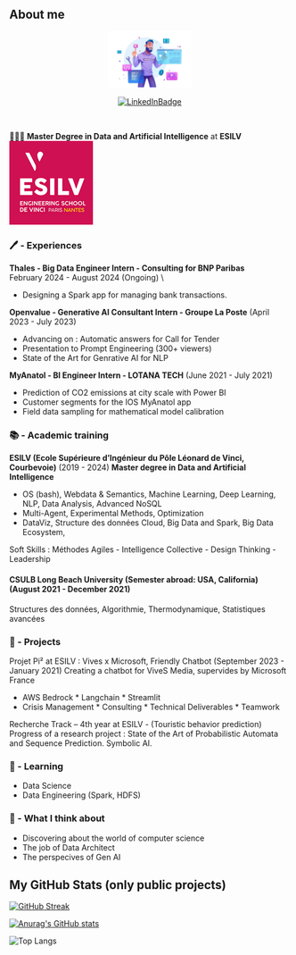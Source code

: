 ## About me
<p align="center">
  <img src="https://github.com/sevlfb/sevlfb/blob/main/img/dev.png" width="150"/>
</p>

<div id="badges" align="center">
  <a href="https://www.linkedin.com/in/s%C3%A9verin-lef%C3%A9bure-27880a1a8/">
    <img src="https://img.shields.io/badge/LinkedIn-blue?logo=linkedin&logoColor=white" alt="LinkedInBadge"/>
  </a>
</div>

<p align="center">
  <img src="https://komarev.com/ghpvc/?username=sevlfb&style=flat-square&color=blue" alt=""/>
</p>


🧑🏻‍🎓 **Master Degree in Data and Artificial Intelligence** at **ESILV** <img src="https://github.com/sevlfb/sevlfb/blob/main/img/esilv.jpg" width="150"/>


### 🖊️ - Experiences
**Thales - Big Data Engineer Intern - Consulting for BNP Paribas** \
February 2024 - August 2024 (Ongoing) \
* Designing a Spark app for managing bank transactions.

**Openvalue - Generative AI Consultant Intern - Groupe La Poste** (April 2023 - July 2023)
* Advancing on : Automatic answers for Call for Tender
* Presentation to Prompt Engineering (300+ viewers)
* State of the Art for Genrative AI for NLP

**MyAnatol - BI Engineer Intern - LOTANA TECH** (June 2021 - July 2021)
* Prediction of CO2 emissions at city scale with Power BI
* Customer segments for the IOS MyAnatol app
* Field data sampling for mathematical model calibration

### 📚 - Academic training
**ESILV (Ecole Supérieure d’Ingénieur du Pôle Léonard de Vinci, Courbevoie)** (2019 - 2024)
**Master degree in Data and Artificial Intelligence**
* OS (bash), Webdata & Semantics, Machine Learning, Deep Learning, NLP, Data Analysis, Advanced NoSQL
* Multi-Agent, Experimental Methods, Optimization
* DataViz, Structure des données Cloud, Big Data and Spark, Big Data Ecosystem, 

Soft Skills : Méthodes Agiles - Intelligence Collective - Design Thinking - Leadership

#### CSULB Long Beach University (Semester abroad: USA, California) (August 2021 - December 2021)
Structures des données, Algorithmie, Thermodynamique, Statistiques avancées


### 🔭 - Projects
Projet Pi² at ESILV : Vives x Microsoft, Friendly Chatbot (September 2023 - January 2021)
Creating a chatbot for ViveS Media, supervides by Microsoft France
* AWS Bedrock * Langchain * Streamlit
* Crisis Management * Consulting * Technical Deliverables * Teamwork

Recherche Track – 4th year at ESILV - (Touristic behavior prediction)
Progress of a research project : State of the Art of Probabilistic Automata and Sequence Prediction. Symbolic AI.


### 🌱 - Learning
* Data Science
* Data Engineering (Spark, HDFS)

### 🤔 - What I think about
* Discovering about the world of computer science
* The job of Data Architect
* The perspecives of Gen AI

<!--
- 👯 I’m looking to collaborate on ...
- 🤔 I’m looking for help with ...
- 💬 Ask me about ...
- 📫 How to reach me: ...
- 😄 Pronouns: ...
- ⚡ Fun fact: ...
-->

## My GitHub Stats (only public projects)

[![GitHub Streak](http://github-readme-streak-stats.herokuapp.com?user=sevlfb&theme=dark&background=000000)](https://git.io/streak-stats)

[![Anurag's GitHub stats](https://github-readme-stats.vercel.app/api?username=sevlfb&hide=stars,issues&show_icons=true&rank_icon=github&include_all_commits=true&title_color=FCFBFC&text_color=FFFFF0&bg_color=0.1,792FAD,A54A99&hide_border=true)](https://github.com/anuraghazra/github-readme-stats) 

<!--[![Readme Card](https://github-readme-stats.vercel.app/api/pin/?username=sevlfb&repo=github-readme-stats)](https://github.com/anuraghazra/github-readme-stats)-->

![Top Langs](https://github-readme-stats.vercel.app/api/top-langs/?username=sevlfb&size_weight=0.5&count_weight=0.5&layout=donut&title_color=FCFBFC&text_color=FFFFF0&bg_color=0.1,792FAD,A54A99&hide_border=true)

<!--[![Harlok's WakaTime stats](https://github-readme-stats.vercel.app/api/wakatime?username=sevlfb&layout=compact)](https://github.com/anuraghazra/github-readme-stats)-->
